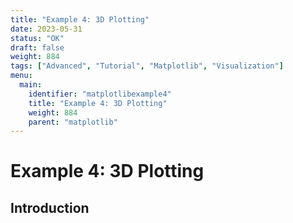 ```yaml
---
title: "Example 4: 3D Plotting"
date: 2023-05-31
status: "OK"
draft: false
weight: 884
tags: ["Advanced", "Tutorial", "Matplotlib", "Visualization"]
menu: 
  main:
    identifier: "matplotlibexample4"
    title: "Example 4: 3D Plotting"
    weight: 884
    parent: "matplotlib"
---
```

# Example 4: 3D Plotting

## Introduction 